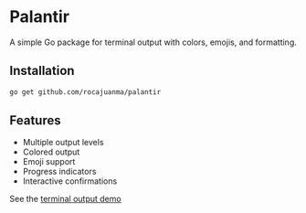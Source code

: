 # Palantir

A simple Go package for terminal output with colors, emojis, and formatting.

## Installation

```bash
go get github.com/rocajuanma/palantir
```

## Features

- Multiple output levels
- Colored output
- Emoji support
- Progress indicators
- Interactive confirmations

See the [terminal output demo](cmd/terminal/README.md)
